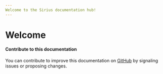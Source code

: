 ```yaml
---
Welcome to the Sirius documentation hub!
---
```


# Welcome

#### Contribute to this documentation

You can contribute to improve this documentation on [GitHub](https://github.com/siriuscore/docs) by signaling issues or proposing changes.

